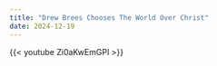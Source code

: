 ```yaml
---
title: "Drew Brees Chooses The World Over Christ"
date: 2024-12-19
---
```


{{< youtube Zi0aKwEmGPI >}}
